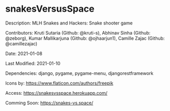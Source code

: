 # snakesVersusSpace

Description: MLH Snakes and Hackers: Snake shooter game

Contributors: Kruti Sutaria (Github: @kruti-s), Abhinav Sinha (Github: @zeborg), Kumar Mallikarjuna (Github: @ojhaarjun1), Camille Zajac (Github: @camillezajac)

Date: 2021-01-08

Last Modified: 2021-01-10

Dependencies: django, pygame, pygame-menu, djangorestframework

Icons by: https://www.flaticon.com/authors/freepik

Access: https://snakesvsspace.herokuapp.com/

Comming Soon: https://snakes-vs.space/
